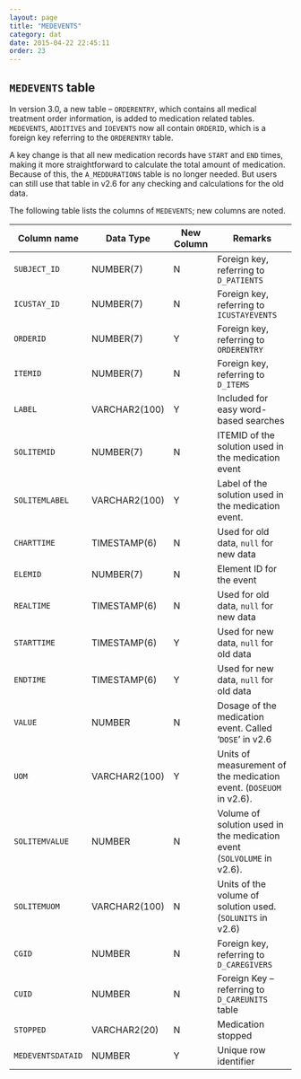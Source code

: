 ```yaml
---
layout: page
title: "MEDEVENTS"
category: dat
date: 2015-04-22 22:45:11
order: 23
---
```


## ```MEDEVENTS``` table

In version 3.0, a new table – ```ORDERENTRY```, which contains all medical
treatment order information, is added to medication related tables.
```MEDEVENTS```, ```ADDITIVES``` and ```IOEVENTS``` now all contain ```ORDERID```, which is a foreign key referring to the ```ORDERENTRY``` table. 

A key change is that all new medication records have ```START``` and ```END``` times, making it more straightforward to calculate the total amount of medication. Because of this, the ```A_MEDDURATIONS``` table is no longer needed. But users can still use that table in v2.6 for any checking and calculations for the old data.

The following table lists the columns of ```MEDEVENTS```; new columns are
noted.

Column name | Data Type | New Column  | Remarks
--- | --- | --- | ---
```SUBJECT_ID``` | NUMBER(7) | N | Foreign key, referring to ```D_PATIENTS```
```ICUSTAY_ID``` | NUMBER(7) | N | Foreign key, referring to ```ICUSTAYEVENTS```
```ORDERID``` | NUMBER(7) | Y | Foreign key, referring to ``ORDERENTRY``
```ITEMID``` | NUMBER(7) | N | Foreign key, referring to ```D_ITEMS```
```LABEL``` | VARCHAR2(100) | Y | Included for easy word-based searches
```SOLITEMID``` | NUMBER(7) | N | ITEMID of the solution used in the medication event
```SOLITEMLABEL``` | VARCHAR2(100) | Y | Label of the solution used in the medication event.
```CHARTTIME``` | TIMESTAMP(6) | N | Used for old data, ```null``` for new data
```ELEMID``` | NUMBER(7) | N | Element ID for the event
```REALTIME``` | TIMESTAMP(6) | N | Used for old data, ```null``` for new data
```STARTTIME``` | TIMESTAMP(6) | Y | Used for new data, ```null``` for old data
```ENDTIME``` | TIMESTAMP(6) | Y | Used for new data, ```null``` for old data
```VALUE``` | NUMBER | N | Dosage of the medication event. Called ‘```DOSE```’ in v2.6
```UOM``` | VARCHAR2(100) | Y | Units of measurement of the medication event. (```DOSEUOM``` in v2.6).
```SOLITEMVALUE``` | NUMBER | N | Volume of solution used in the medication event (```SOLVOLUME``` in v2.6).
```SOLITEMUOM``` | VARCHAR2(100) | N | Units of the volume of solution used. (```SOLUNITS``` in v2.6)
```CGID``` | NUMBER | N | Foreign key, referring to ```D_CAREGIVERS```
```CUID``` | NUMBER | N | Foreign Key – referring to ```D_CAREUNITS``` table
```STOPPED``` | VARCHAR2(20) | N | Medication stopped
```MEDEVENTSDATAID``` | NUMBER | Y | Unique row identifier

